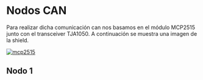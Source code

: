 # Nodos CAN
Para realizar dicha comunicación can nos basamos en el módulo MCP2515 junto con el transceiver TJA1050. A continuación se muestra una imagen de la shield.

[![mcp2515](MCP2515 "Módulo CAN Arduino")](https://github.com/Agustin586/Ejemplos-SD2/blob/main/image/Nodos%20can/mcp2515.png "Módulo CAN Arduino")

## Nodo 1
